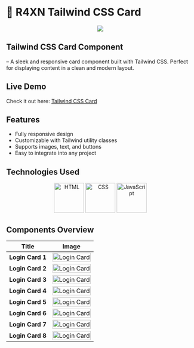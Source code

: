 # 🧬 R4XN Tailwind CSS Card 
<div align="center">
  <img src="https://github.com/um-xair/card/blob/main/assets/card-main.jpg" />
</div> 

## Tailwind CSS Card Component  
– A sleek and responsive card component built with Tailwind CSS. Perfect for displaying content in a clean and modern layout.

## Live Demo  
Check it out here: [Tailwind CSS Card](https://e-flower.netlify.app/)  

## Features
- Fully responsive design
- Customizable with Tailwind utility classes
- Supports images, text, and buttons
- Easy to integrate into any project  

## Technologies Used  

<p align="center">
  <img src="https://cdn.jsdelivr.net/gh/devicons/devicon/icons/html5/html5-original.svg" alt="HTML" width="80"/>
  <img src="https://cdn.jsdelivr.net/gh/devicons/devicon/icons/css3/css3-original.svg" alt="CSS" width="80"/>
  <img src="https://cdn.jsdelivr.net/gh/devicons/devicon/icons/javascript/javascript-original.svg" alt="JavaScript" width="80"/>
</p>

## Components Overview

| Title               | Image |
|---------------------|-------|
| **Login Card 1**    | <img src="https://github.com/um-xair/card/blob/main/assets/main-card-1.jpg" alt="Login Card" width="100%"> |
| **Login Card 2**    | <img src="https://github.com/um-xair/card/blob/main/assets/main-card-2.jpg" alt="Login Card" width="100%"> |
| **Login Card 3**    | <img src="https://github.com/um-xair/card/blob/main/assets/main-card-3.jpg" alt="Login Card" width="100%"> | 
| **Login Card 4**    | <img src="https://github.com/um-xair/card/blob/main/assets/main-card-4.jpg" alt="Login Card" width="100%"> |
| **Login Card 5**    | <img src="https://github.com/um-xair/card/blob/main/assets/main-card-5.jpg" alt="Login Card" width="100%"> |
| **Login Card 6**    | <img src="https://github.com/um-xair/card/blob/main/assets/main-card-6.jpg" alt="Login Card" width="100%"> | 
| **Login Card 7**    | <img src="https://github.com/um-xair/card/blob/main/assets/main-card-7.jpg" alt="Login Card" width="100%"> | 
| **Login Card 8**    | <img src="https://github.com/um-xair/card/blob/main/assets/main-card-8.jpg" alt="Login Card" width="100%"> |

